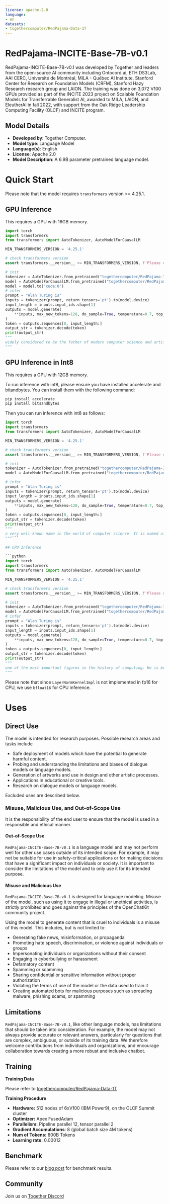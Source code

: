 ```yaml
---
license: apache-2.0
language:
- en
datasets:
- togethercomputer/RedPajama-Data-1T
---
```


# RedPajama-INCITE-Base-7B-v0.1

RedPajama-INCITE-Base-7B-v0.1 was developed by Together and leaders from the open-source AI community including Ontocord.ai, ETH DS3Lab, AAI CERC, Université de Montréal, MILA - Québec AI Institute, Stanford Center for Research on Foundation Models (CRFM), Stanford Hazy Research research group and LAION. 
The training was done on 3,072 V100 GPUs provided as part of the INCITE 2023 project on Scalable Foundation Models for Transferrable Generalist AI, awarded to MILA, LAION, and EleutherAI in fall 2022, with support from the Oak Ridge Leadership Computing Facility (OLCF) and INCITE program. 

## Model Details
- **Developed by**: Together Computer.
- **Model type**: Language Model
- **Language(s)**: English
- **License**: Apache 2.0
- **Model Description**: A 6.9B parameter pretrained language model.

# Quick Start

Please note that the model requires `transformers` version >= 4.25.1.

## GPU Inference

This requires a GPU with 16GB memory.

```python
import torch
import transformers
from transformers import AutoTokenizer, AutoModelForCausalLM

MIN_TRANSFORMERS_VERSION = '4.25.1'

# check transformers version
assert transformers.__version__ >= MIN_TRANSFORMERS_VERSION, f'Please upgrade transformers to version {MIN_TRANSFORMERS_VERSION} or higher.'

# init
tokenizer = AutoTokenizer.from_pretrained("togethercomputer/RedPajama-INCITE-Base-7B-v0.1")
model = AutoModelForCausalLM.from_pretrained("togethercomputer/RedPajama-INCITE-Base-7B-v0.1", torch_dtype=torch.float16)
model = model.to('cuda:0')
# infer
prompt = "Alan Turing is"
inputs = tokenizer(prompt, return_tensors='pt').to(model.device)
input_length = inputs.input_ids.shape[1]
outputs = model.generate(
    **inputs, max_new_tokens=128, do_sample=True, temperature=0.7, top_p=0.7, top_k=50, return_dict_in_generate=True
)
token = outputs.sequences[0, input_length:]
output_str = tokenizer.decode(token)
print(output_str)
"""
widely considered to be the father of modern computer science and artificial intelligence. He was a brilliant mathematician and cryptographer, who worked for the British government during World War II. He was instrumental in breaking the German Enigma code, and is credited with helping to shorten the war by two years...
"""
```

## GPU Inference in Int8

This requires a GPU with 12GB memory.

To run inference with int8, please ensure you have installed accelerate and bitandbytes. You can install them with the following command:

```bash
pip install accelerate
pip install bitsandbytes
```

Then you can run inference with int8 as follows:

```python
import torch
import transformers
from transformers import AutoTokenizer, AutoModelForCausalLM

MIN_TRANSFORMERS_VERSION = '4.25.1'

# check transformers version
assert transformers.__version__ >= MIN_TRANSFORMERS_VERSION, f'Please upgrade transformers to version {MIN_TRANSFORMERS_VERSION} or higher.'

# init
tokenizer = AutoTokenizer.from_pretrained("togethercomputer/RedPajama-INCITE-Base-7B-v0.1")
model = AutoModelForCausalLM.from_pretrained("togethercomputer/RedPajama-INCITE-Base-7B-v0.1", device_map='auto', torch_dtype=torch.float16, load_in_8bit=True)

# infer
prompt = "Alan Turing is"
inputs = tokenizer(prompt, return_tensors='pt').to(model.device)
input_length = inputs.input_ids.shape[1]
outputs = model.generate(
    **inputs, max_new_tokens=128, do_sample=True, temperature=0.7, top_p=0.7, top_k=50, return_dict_in_generate=True
)
token = outputs.sequences[0, input_length:]
output_str = tokenizer.decode(token)
print(output_str)
"""
a very well-known name in the world of computer science. It is named after the mathematician Alan Turing. He is famous for his work on the Enigma machine, which was used by the Germans during World War II....
"""```

## CPU Inference

```python
import torch
import transformers
from transformers import AutoTokenizer, AutoModelForCausalLM

MIN_TRANSFORMERS_VERSION = '4.25.1'

# check transformers version
assert transformers.__version__ >= MIN_TRANSFORMERS_VERSION, f'Please upgrade transformers to version {MIN_TRANSFORMERS_VERSION} or higher.'

# init
tokenizer = AutoTokenizer.from_pretrained("togethercomputer/RedPajama-INCITE-Base-7B-v0.1")
model = AutoModelForCausalLM.from_pretrained("togethercomputer/RedPajama-INCITE-Base-7B-v0.1", torch_dtype=torch.bfloat16)
# infer
prompt = "Alan Turing is"
inputs = tokenizer(prompt, return_tensors='pt').to(model.device)
input_length = inputs.input_ids.shape[1]
outputs = model.generate(
    **inputs, max_new_tokens=128, do_sample=True, temperature=0.7, top_p=0.7, top_k=50, return_dict_in_generate=True
)
token = outputs.sequences[0, input_length:]
output_str = tokenizer.decode(token)
print(output_str)
"""
one of the most important figures in the history of computing. He is best known for his work on the development of the modern computer and for his code-breaking work during World War II. He was also a brilliant mathematician and philosopher.
"""
```

Please note that since `LayerNormKernelImpl` is not implemented in fp16 for CPU, we use `bfloat16` for CPU inference.

# Uses

## Direct Use 

The model is intended for research purposes. Possible research areas and tasks include

- Safe deployment of models which have the potential to generate harmful content.
- Probing and understanding the limitations and biases of dialogue models or language models.
- Generation of artworks and use in design and other artistic processes.
- Applications in educational or creative tools.
- Research on dialogue models or language models.

Excluded uses are described below.

### Misuse, Malicious Use, and Out-of-Scope Use

It is the responsibility of the end user to ensure that the model is used in a responsible and ethical manner.

#### Out-of-Scope Use

`RedPajama-INCITE-Base-7B-v0.1` is a language model and may not perform well for other use cases outside of its intended scope. 
For example, it may not be suitable for use in safety-critical applications or for making decisions that have a significant impact on individuals or society. 
It is important to consider the limitations of the model and to only use it for its intended purpose.

#### Misuse and Malicious Use

`RedPajama-INCITE-Base-7B-v0.1` is designed for language modeling.
Misuse of the model, such as using it to engage in illegal or unethical activities, is strictly prohibited and goes against the principles of the OpenChatKit community project.

Using the model to generate content that is cruel to individuals is a misuse of this model. This includes, but is not limited to:

- Generating fake news, misinformation, or propaganda
- Promoting hate speech, discrimination, or violence against individuals or groups
- Impersonating individuals or organizations without their consent
- Engaging in cyberbullying or harassment
- Defamatory content
- Spamming or scamming
- Sharing confidential or sensitive information without proper authorization
- Violating the terms of use of the model or the data used to train it
- Creating automated bots for malicious purposes such as spreading malware, phishing scams, or spamming

## Limitations

`RedPajama-INCITE-Base-7B-v0.1`, like other language models, has limitations that should be taken into consideration. 
For example, the model may not always provide accurate or relevant answers, particularly for questions that are complex, ambiguous, or outside of its training data. 
We therefore welcome contributions from individuals and organizations, and encourage collaboration towards creating a more robust and inclusive chatbot.

## Training

**Training Data**

Please refer to [togethercomputer/RedPajama-Data-1T](https://huggingface.co/datasets/togethercomputer/RedPajama-Data-1T)

**Training Procedure**

- **Hardware:** 512 nodes of 6xV100 (IBM Power9), on the OLCF Summit cluster
- **Optimizer:** Apex FusedAdam
- **Parallelism:** Pipeline parallel 12, tensor parallel 2
- **Gradient Accumulations**: 8 (global batch size 4M tokens)
- **Num of Tokens:** 800B Tokens
- **Learning rate:** 0.00012

## Benchmark

Please refer to our [blog post](https://together.xyz) for benchmark results.

## Community

Join us on [Together Discord](https://discord.gg/6ZVDU8tTD4)